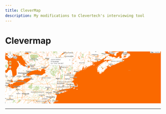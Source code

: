 ```yaml
--- 
title: CleverMap 
description: My modifications to Clevertech's interviewing tool 
---
```



# Clevermap

<div>
	<img class="img-fluid img-rounded" src="/files/clevermap.png" />
</div>

***

